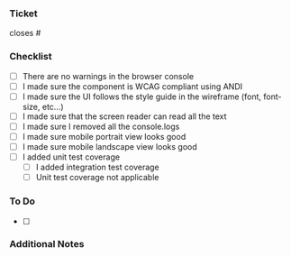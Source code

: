### Ticket
closes #

### Checklist
- [ ] There are no warnings in the browser console
- [ ] I made sure the component is WCAG compliant using ANDI
- [ ] I made sure the UI follows the style guide in the wireframe (font, font-size, etc...)
- [ ] I made sure that the screen reader can read all the text
- [ ] I made sure I removed all the console.logs
- [ ] I made sure mobile portrait view looks good
- [ ] I made sure mobile landscape view looks good
- [ ] I added unit test coverage
	- [ ] I added integration test coverage
	- [ ] Unit test coverage not applicable

### To Do
- [ ] 

### Additional Notes
